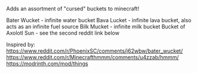 Adds an assortment of "cursed" buckets to minecraft!

Bater Wucket - infinite water bucket
Bava Lucket - infinite lava bucket, also acts as an infinite fuel source
Bilk Mucket - infinite milk bucket
Bucket of Axolotl Sun - see the second reddit link below

Inspired by:
https://www.reddit.com/r/PhoenixSC/comments/j62wbw/bater_wucket/
https://www.reddit.com/r/Minecrafthmmm/comments/u4zzab/hmmm/
https://modrinth.com/mod/things
